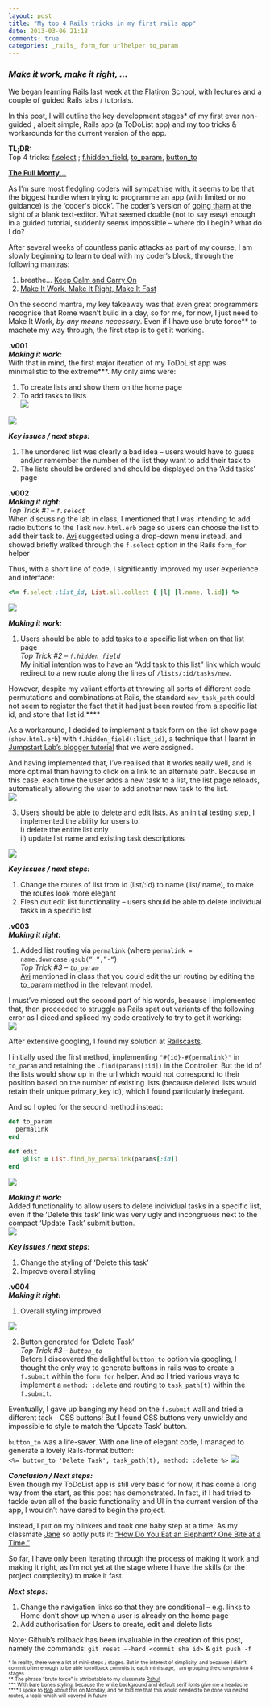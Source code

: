 ```yaml
---
layout: post
title: "My top 4 Rails tricks in my first rails app"
date: 2013-03-06 21:18
comments: true
categories: _rails_ form_for urlhelper to_param
---
```

<h3><em>Make it work, make it right, …</em></h3>

We began learning Rails last week at the <a href="http://flatironschool.com/">Flatiron School</a>, with lectures and a couple of guided Rails labs / tutorials. 

In this post, I will outline the key development stages* of my first ever non-guided , albeit simple, Rails app (a ToDoList app) and my top tricks & workarounds for the current version of the app.

<strong> TL;DR:</strong><br>
Top 4 tricks: <a href="#f.select">f.select</a> ; <a href="#f.hidden_field">f.hidden_field</a>, <a href="#to_param">to_param</a>, <a href="#button_to">button_to</a>

<strong><a href="http://en.wikipedia.org/wiki/The_Full_Monty">The Full Monty...</a></strong><br>
<!--more-->
As I’m sure most fledgling coders will sympathise with, it seems to be that the biggest hurdle when trying to programme an app (with limited or no guidance) is the ‘coder's block’. The coder’s version of <a href="http://en.wikipedia.org/wiki/Watership_Down">going tharn</a>  at the sight of a blank text-editor. What seemed doable (not to say easy) enough in a guided tutorial, suddenly seems impossible – where do I begin? what do I do?

After several weeks of countless panic attacks as part of my course, I am slowly beginning to learn to deal with my coder’s block, through the following mantras:<br>
1)  breathe… <a href="http://en.wikipedia.org/wiki/Keep_Calm_and_Carry_On">Keep Calm and Carry On</a><br>
2)  <a href="http://c2.com/cgi/wiki?MakeItWorkMakeItRightMakeItFast">Make It Work, Make It Right, Make It Fast </a>

On the second mantra, my key takeaway was that even great programmers recognise that Rome wasn’t build in a day, so for me, for now, I just need to Make It Work, <em>by any means necessary</em>. Even if I have use brute force** to machete my way through, the first step is to get it working.

<strong>.v001</strong><br>
<strong><em>Making it work:</em></strong><br>
With that in mind, the first major iteration of my ToDoList app was minimalistic to the extreme***. My only aims were: <br>
1)  To create lists and show them on the home page<br>
2)  To add tasks to lists<br>
<img src="http://ei-lene.github.com/images/2013_03_06/v1_home.png"><br>
<img src="http://ei-lene.github.com/images/2013_03_06/v1_addtasks.png">

<strong><em>Key issues / next steps:</em></strong><br>
1)  The unordered list was clearly a bad idea – users would have to guess and/or remember the number of the list they want to add their task to<br>
2)  The lists should be ordered and should be displayed on the ‘Add tasks’ page<br>

<strong>.v002</strong><br>
<strong><em>Making it right:</em></strong><br>
<a name="f.select"><em>Top Trick #1 – ```f.select```</em></a><br>
When discussing the lab in class, I mentioned that I was intending to add radio buttons to the Task ```new.html.erb``` page so users can choose the list to add their task to.
<a href="https://twitter.com/aviflombaum">Avi</a> suggested using a drop-down menu instead, and showed briefly walked through the ```f.select``` option in the Rails ```form_for``` helper

Thus, with a short line of code, I significantly improved my user experience and interface:
``` ruby new.html.erb
<%= f.select :list_id, List.all.collect { |l| [l.name, l.id]} %>
```
<img src="http://ei-lene.github.com/images/2013_03_06/v2_addtasks.png">

<strong><em>Making it work:</em></strong><br>
1) Users should be able to add tasks to a specific list when on that list page<br>
<a name="f.hidden_field"><em>Top Trick #2 – ```f.hidden_field``` </em></a><br>
My initial intention was to have an “Add task to this list” link which would redirect to a new route along the lines of ```/lists/:id/tasks/new```.

However, despite my valiant efforts at throwing all sorts of different code permutations and combinations at Rails, the standard ```new_task_path``` could not seem to register the fact that it had just been routed from a specific list id, and store that list id.****

As a workaround, I decided to implement a task form on the list show page (```show.html.erb```) with ```f.hidden_field(:list_id)```, a technique that I learnt in <a href="http://tutorials.jumpstartlab.com/projects/blogger.html">Jumpstart Lab’s blogger tutorial</a> that we were assigned. 

And having implemented that, I’ve realised that it works really well, and is more optimal than having to click on a link to an alternate path. Because in this case, each time the user adds a new task to a list, the list page reloads, automatically allowing the user to add another new task to the list.<br>
<img src="http://ei-lene.github.com/images/2013_03_06/v2_addtasktospecificlist.png">

3) Users should be able to delete and edit lists. As an initial testing step, I implemented the ability for users to:<br>
i) delete the entire list only<br>
ii) update list name and existing task descriptions<br>
 <img src="http://ei-lene.github.com/images/2013_03_06/v2_editlist.png">

<strong><em>Key issues / next steps:</em></strong><br>
1)  Change the routes of list from id (list/:id) to name (list/:name), to make the routes look more elegant<br>
2)  Flesh out edit list functionality – users should be able to delete individual tasks in a specific list<br>

<strong>.v003</strong><br>
<strong><em>Making it right:</em></strong><br>
1) Added list routing via ```permalink``` (where ```permalink = name.downcase.gsub(“ “,”-“```)<br>
<a name="to_param"><em>Top Trick #3 – ```to_param```</em></a><br>
<a href="https://twitter.com/aviflombaum">Avi</a> mentioned in class that you could edit the url routing by editing the to_param method in the relevant model.

I must’ve missed out the second part of his words, because I implemented that, then proceeded to struggle as Rails spat out variants of the following error as I diced and spliced my code creatively to try to get it working:<br>
<img src="http://ei-lene.github.com/images/2013_03_06/error_message.png">

After extensive googling, I found my solution at <a href="http://railscasts.com/episodes/63-model-name-in-url">Railscasts</a>.

I initially used the first method,  implementing ```"#{id}-#{permalink}"``` in ```to_param``` and retaining the ```.find(params[:id])``` in the Controller. But the id of the lists would show up in the url which would not correspond to their position based on the number of existing lists (because deleted lists would retain their unique primary_key id), which I found particularly inelegant.

And so I opted for the second method instead:
```ruby list.rb
def to_param
  permalink
end
```
``` ruby lists_controller.rb
def edit
    @list = List.find_by_permalink(params[:id])
end
```
<img src="http://ei-lene.github.com/images/2013_03_06/v3_addtasks.png">

<strong><em>Making it work:</em></strong><br>
Added functionality to allow users to delete individual tasks in a specific list, even if the ‘Delete this task’ link was very ugly and incongruous next to the compact ‘Update Task’ submit button.<br>
<img src="http://ei-lene.github.com/images/2013_03_06/v3_editlisttasks.png">

<strong><em>Key issues / next steps:</em></strong><br>
1) Change the styling of ‘Delete this task’<br>
2) Improve overall styling

<strong>.v004</strong><br>
<strong><em>Making it right:</em></strong><br>
1)  Overall styling improved<br>
<img src="http://ei-lene.github.com/images/2013_03_06/current_list.png">

2) Button generated for ‘Delete Task’ <br>
<a name="button_to"><em>Top Trick #3 – ```button_to```</em></a><br>
Before I discovered the delightful ```button_to``` option via googling, I thought the only way to generate buttons in rails was to create a ```f.submit``` within the ```form_for``` helper. And so I tried various ways to implement a ```method: :delete``` and routing to ```task_path(t)``` within the ```f.submit```.

Eventually, I gave up banging my head on the ```f.submit``` wall and tried a different tack - CSS buttons! But I found CSS buttons very unwieldy and impossible to style to match the ‘Update Task’ button. 

```button_to``` was a life-saver. With one line of elegant code, I managed to generate a lovely Rails-format button:<br>
```<%= button_to 'Delete Task', task_path(t), method: :delete %>```
<img src="http://ei-lene.github.com/images/2013_03_06/current_editlist.png">

<strong><em>Conclusion / Next steps:</em></strong><br>
Even though my ToDoList app is still very basic for now, it has come a long way from the start, as this post has demonstrated. In fact, if I had tried to tackle even all of the basic functionality and UI in the current version of the app, I wouldn’t have dared to begin the project.

Instead, I put on my blinkers and took one baby step at a time. As my classmate <a href="https://twitter.com/janeeats">Jane</a> so aptly puts it: <a href="http://janeeats.github.com/blog/2013/02/24/how-to-eat-an-elephant/">“How Do You Eat an Elephant? One Bite at a Time.”</a>

So far, I have only been iterating through the process of making it work and making it right, as I’m not yet at the stage where I have the skills (or the project complexity) to make it fast.

<strong><em>Next steps:</em></strong><br>
1) Change the navigation links so that they are conditional – e.g. links to Home don’t show up when a user is already on the home page<br>
2) Add authorisation for Users to create, edit and delete lists<br>

Note: Github’s rollback has been invaluable in the creation of this post, namely the commands: ```git reset –-hard <commit sha id>``` & ```git push -f```

<p style="font-size: 70%; font-weight: normal">
* In reality, there were a lot of mini-steps / stages. But in the interest of simplicity, and because I didn’t commit often enough to be able to rollback commits to each mini stage, I am grouping the changes into 4 stages<br>
** The phrase "brute force" is attributable to my classmate <a href="http://rseshan.github.com/">Rahul</a><br>
*** With bare bones styling, because the white background and default serif fonts give me a headache<br>
**** I spoke to <a href="https://twitter.com/withloudhands">Bob</a> about this on Monday, and he told me that this would needed to be done via nested routes, a topic which will covered in future<br>
</p>
